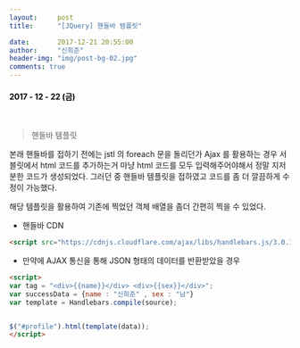 ```yaml
---
layout:     post
title:      "[JQuery] 핸들바 템플릿"

date:       2017-12-21 20:55:00
author:     "신희준"
header-img: "img/post-bg-02.jpg"
comments: true
---
```


<head>
 <meta property="og:type" content="website">
 <meta property="og:title" content="jQuery DOM">
 <meta property="og:description" content="jQuery DOM">
 <meta property="og:url" content="http://shj7242.github.io/2017/12/21/JQuery7/">

 <meta name="twitter:card" content="summary">
  <meta name="twitter:title" content="jQuery DOM">
  <meta name="twitter:description" content="jQuery DOM">
  <meta name="FACEBOOK:domain" content="http://shj7242.github.io/2017/12/21/JQuery7/">
  <meta name="facebook:card" content="summary">
   <meta name="facebook:title" content="jQuery DOM">
   <meta name="facebook:description" content="jQuery DOM">
   <meta name="facebook:domain" content="http://shj7242.github.io/2017/12/21/JQuery7/">


 </head>


<H4 style ="font-weight:bold; color : black">2017 - 12 - 22 (금)</H4>

<br>


> 핸들바 템플릿

본래 핸들바를 접하기 전에는 jstl 의 foreach 문을 돌리던가 Ajax 를 활용하는 경우 서블릿에서 html 코드를 추가하는거 마냥 html 코드를 모두 입력해주어야해서 정말 지저분한 코드가 생성되었다. 그러던 중 핸들바 템플릿을 접하였고 코드를 좀 더 깔끔하게 수정이 가능했다.

해당 템플릿을 활용하여 기존에 찍었던 객체 배열을 좀더 간편히 찍을 수 있었다.

* 핸들바 CDN

~~~html
<script src="https://cdnjs.cloudflare.com/ajax/libs/handlebars.js/3.0.1/handlebars.js"></script>
~~~

* 만약에 AJAX 통신을 통해 JSON 형태의 데이터를 반환받았을 경우

~~~html
<script>
var tag = "<div>{{name}}</div> <div>{{sex}}</div>";
var successData = {name : "신희준" , sex : "남"}
var template = Handlebars.compile(source);


$("#profile").html(template(data));
</script>
~~~
